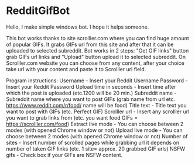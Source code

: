 # RedditGifBot

Hello, 
I make simple windows bot. I hope it helps someone.

This bot works thanks to site scrolller.com where you can find huge amount of popular GIFs. It grabs GIFs url from this site and after that it can be uploaded 
to selected subreddit. Bot works in 2 steps: "Get GIF links" button grab GIFs url links and "Upload" button upload it to selected subreddit. On Scrolller.com
website you can choose from any content, after your choice  take url with your content and paste it to Scrolller url field.
 

Program instructions:
Username - Insert your Reddit Username
Password - Insert your Reddit Password
Upload time in seconds - Insert time after which the post is uploaded (etc.1200 will be 20 min.)
Subreddit name - Subreddit name where you want to post GIFs (grab name from url etc. https://www.reddit.com/r/food/ name will be food)
Title text - Title text you want to post with GIFs (etc. Perfect GIF)
Scrolller url - Insert any scrolller url you want to grab links from (etc. you want food GIFs = https://scrolller.com/food)
Extract live mode - You can choose between 2 modes (with opened Chrome window or not)
Upload live mode - You can choose between 2 modes (with opened Chrome window or not)
Number of sites - Insert number of scrolled pages while grabbing url it depends on number of taken GIF links (etc. 1 site= approx. 20 grabbed GIF urls)
NSFW gifs - Check box if your GIFs are NSFW content.
